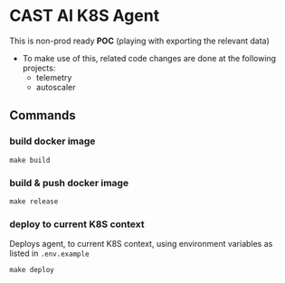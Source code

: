 # CAST AI K8S Agent

This is non-prod ready **POC** (playing with exporting the relevant data)
- To make use of this, related code changes are done at the following projects:
  - telemetry
  - autoscaler

## Commands

### build docker image

```make build```

### build & push docker image

```make release```

### deploy to current K8S context

Deploys agent, to current K8S context, using environment variables as listed in `.env.example`

```make deploy```

